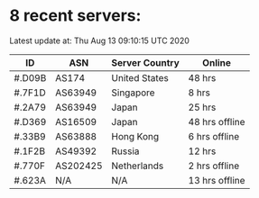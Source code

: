 # 8 recent servers:

Latest update at: Thu Aug 13 09:10:15 UTC 2020

| ID | ASN | Server Country | Online |
| -- | --- | -------------- | ------ |
| #.D09B | AS174 | United States | 48 hrs |
| #.7F1D | AS63949 | Singapore | 8 hrs |
| #.2A79 | AS63949 | Japan | 25 hrs |
| #.D369 | AS16509 | Japan | 48 hrs offline |
| #.33B9 | AS63888 | Hong Kong | 6 hrs offline |
| #.1F2B | AS49392 | Russia | 12 hrs |
| #.770F | AS202425 | Netherlands | 2 hrs offline |
| #.623A | N/A | N/A | 13 hrs offline |

